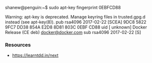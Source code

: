 shanew@penguin:~$ sudo apt-key fingerprint 0EBFCD88

Warning: apt-key is deprecated. Manage keyring files in trusted.gpg.d instead (see apt-key(8)).
pub   rsa4096 2017-02-22 [SCEA]
      9DC8 5822 9FC7 DD38 854A  E2D8 8D81 803C 0EBF CD88
uid           [ unknown] Docker Release (CE deb) <docker@docker.com>
sub   rsa4096 2017-02-22 [S]

### Resources

- https://learntdd.in/next